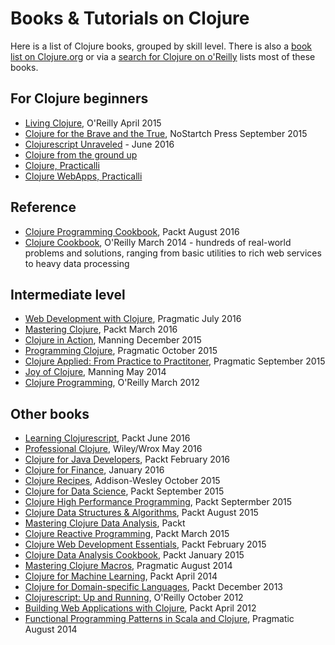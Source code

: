 # Books & Tutorials on Clojure

Here is a list of Clojure books, grouped by skill level.  There is also a [book list on Clojure.org](http://clojure.org/community/books) or via a [search for Clojure on o'Reilly](https://ssearch.oreilly.com/?q=clojure&x=0&y=0) lists most of these books.

## For Clojure beginners
* [Living Clojure](http://shop.oreilly.com/product/0636920034292.do), O'Reilly April 2015
* [Clojure for the Brave and the True](http://www.braveclojure.com/), NoStartch Press September 2015
* [Clojurescript Unraveled](https://funcool.github.io/clojurescript-unraveled/) - June 2016
* [Clojure from the ground up](https://aphyr.com/tags/Clojure-from-the-ground-up)
* [Clojure, Practicalli](http://practicalli.github.io/clojure)
* [Clojure WebApps, Practicalli](http://practicalli.github.io/clojure-webapps)

## Reference 
* [Clojure Programming Cookbook](https://www.packtpub.com/application-development/clojure-programming-cookbook), Packt August 2016
* [Clojure Cookbook](http://clojure-cookbook.com/), O'Reilly March 2014 - hundreds of real-world problems and solutions, ranging from basic utilities to rich web services to heavy data processing

## Intermediate level
* [Web Development with Clojure](https://pragprog.com/book/dswdcloj2/web-development-with-clojure-second-edition), Pragmatic July 2016
* [Mastering Clojure](https://www.packtpub.com/application-development/mastering-clojure), Packt March 2016
* [Clojure in Action](https://www.manning.com/books/clojure-in-action-second-edition), Manning December 2015
* [Programming Clojure](https://pragprog.com/book/shcloj2/programming-clojure), Pragmatic October 2015
* [Clojure Applied: From Practice to Practitoner](https://pragprog.com/book/vmclojeco/clojure-applied), Pragmatic September 2015
* [Joy of Clojure](https://www.manning.com/books/the-joy-of-clojure-second-edition), Manning May 2014
* [Clojure Programming](http://shop.oreilly.com/product/0636920013754.do), O'Reilly March 2012

## Other books
* [Learning Clojurescript](https://www.packtpub.com/web-development/learning-clojurescript), Packt June 2016
* [Professional Clojure](http://shop.oreilly.com/product/9781119267270.do), Wiley/Wrox May 2016
* [Clojure for Java Developers](https://www.packtpub.com/application-development/clojure-java-developers), Packt February 2016
* [Clojure for Finance](https://www.packtpub.com/big-data-and-business-intelligence/clojure-finance), January 2016
* [Clojure Recipes](http://clojurerecipes.net/), Addison-Wesley October 2015
* [Clojure for Data Science](https://www.packtpub.com/big-data-and-business-intelligence/clojure-data-science), Packt September 2015
* [Clojure High Performance Programming](https://www.packtpub.com/application-development/clojure-high-performance-programming), Packt Septermber 2015
* [Clojure Data Structures & Algorithms](https://www.packtpub.com/application-development/clojure-data-structures-and-algorithms-cookbook), Packt August 2015
* [Mastering Clojure Data Analysis](https://www.packtpub.com/big-data-and-business-intelligence/mastering-clojure-data-analysis), Packt
* [Clojure Reactive Programming](https://www.packtpub.com/web-development/clojure-reactive-programming), Packt March 2015
* [Clojure Web Development Essentials](https://www.packtpub.com/application-development/clojure-web-development-essentials), Packt February 2015
* [Clojure Data Analysis Cookbook](https://www.packtpub.com/application-development/clojure-data-analysis-cookbook-second-edition), Packt January 2015
* [Mastering Clojure Macros](https://pragprog.com/book/cjclojure/mastering-clojure-macros), Pragmatic August 2014
* [Clojure for Machine Learning](https://www.packtpub.com/big-data-and-business-intelligence/clojure-machine-learning), Packt April 2014
* [Clojure for Domain-specific Languages](https://www.packtpub.com/application-development/clojure-domain-specific-languages), Packt December 2013
* [Clojurescript: Up and Running](http://shop.oreilly.com/product/0636920025139.do), O'Reilly October 2012
* [Building Web Applications with Clojure](http://shop.oreilly.com/product/110000650.do), Packt April 2012
* [Functional Programming Patterns in Scala and Clojure](https://pragprog.com/book/mbfpp/functional-programming-patterns-in-scala-and-clojure), Pragmatic August 2014

